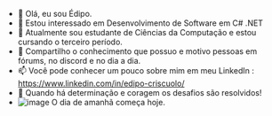 - 👋 Olá, eu sou Édipo.
- 👀 Estou interessado em Desenvolvimento de Software em C# .NET
- 🌱 Atualmente sou estudante de Ciências da Computação e estou cursando o terceiro período.
- 💞️ Compartilho o conhecimento que possuo e motivo pessoas em fórums, no discord e no dia a dia.
- 📫 Você pode conhecer um pouco sobre mim em meu LinkedIn : https://www.linkedin.com/in/edipo-criscuolo/
- 🚀 Quando há determinação e coragem os desafios são resolvidos!
-  ![image](https://user-images.githubusercontent.com/104037935/165865643-0f1ba5e9-4616-49b5-a001-bdda4666688c.png) O dia de amanhã começa hoje.


<!---
Edipo-Melo/Edipo-Melo é um repositório ✨ especial ✨ porque seu `README.md` (este arquivo) aparece no seu perfil 
do Github.
Você pode clicar no link Visualizar para dar uma olhada nas suas alterações.
--->
